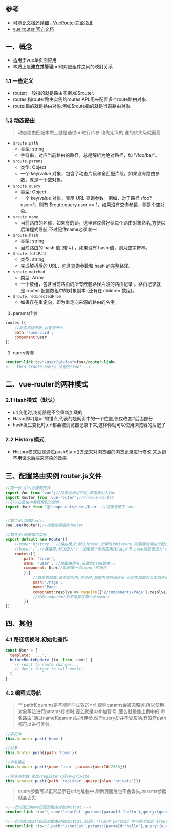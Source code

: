 ## 参考
- [可能比文档还详细--VueRouter完全指北](https://juejin.cn/post/6844903665388486664)
- [vue router 官方文档](https://router.vuejs.org/zh)

## 一、概念
- 适用于vue单页面应用
- 本质上是**建立并管理**url和对应组件之间的映射关系

### 1.1 一些定义
- router:一般指的就是路由实例.如$router.
- routes:指router路由实例的routes API.用来配置多个route路由对象.
- route:指的就是路由对象.例如$route指的就是当前路由对象.

### 1.2 动态路由
> 动态路由匹配本质上就是通过url进行传参
> 谁先定义的,谁的优先级就最高

- `$route.path`
    * 类型: string
    * 字符串，对应当前路由的路径，总是解析为绝对路径，如 "/foo/bar"。
- `$route.params`
    * 类型: Object
    * 一个 key/value 对象，包含了动态片段和全匹配片段，如果没有路由参数，就是一个空对象。
- `$route.query`
    * 类型: Object
    * 一个 key/value 对象，表示 URL 查询参数。例如，对于路径 /foo?user=1，则有 $route.query.user == 1，如果没有查询参数，则是个空对象。
- `$route.name`
    * 当前路由的名称，如果有的话。这里建议最好给每个路由对象命名,方便以后编程式导航.不过记住name必须唯一!
- `$route.hash`
    * 类型: string
    * 当前路由的 hash 值 (带 #) ，如果没有 hash 值，则为空字符串。
- `$route.fullPath`
    * 类型: string
    * 完成解析后的 URL，包含查询参数和 hash 的完整路径。
- `$route.matched`
    * 类型: Array<RouteRecord>
    * 一个数组，包含当前路由的所有嵌套路径片段的路由记录 。路由记录就是 routes 配置数组中的对象副本 (还有在 children 数组)。	
- `$route.redirectedFrom`
    * 如果存在重定向，即为重定向来源的路由的名字。

1. params传参
```javascript
routes:[{
	//动态路径参数,以冒号开头
	path:'/user/:id',
	component:User
}]
```
2. query传参
```html
<router-link to="/user?id=foo">foo</router-link>
<!-- this.$route.query.id值为'foo' -->
```

## 二、vue-router的两种模式
### 2.1 Hash模式（默认）
- url变化时,浏览器是不会重新加载的
- Hash(即#)是url的锚点,代表的是网页中的一个位置,仅仅改变#后面部分
- hash发生变化时,url都会被浏览器记录下来,这样你就可以使用浏览器的后退了
  
### 2.2 History模式
- History模式就是通过pushState()方法来对浏览器的浏览记录进行修改,来达到不用请求后端来渲染的效果

## 三、配置路由实例 router.js文件
```javascript
//第一步:引入必要的文件
import Vue from 'vue';//加载全局组件时,都需要引入Vue
import Router from 'vue-router';//引入vue-router
//引入在路由中需要用到的组件
import User from '@/components/user/User' //这里省略了.vue


//第二步:加载Router
Vue.use(Router);//加载全局组件Router

//第三步:配置路由实例
export default new Router({
	//mode:'history', //路由模式:默认为hash,如果改为history,则需要后端进行配合
	//base:'/',//基路径:默认值为'/'.如果整个单页应用在/app/下,base就应该设为'/app/'.一般可以写成__dirname,在webpack中配置.
	routes:[{
		path: '/user', 
		name: 'user', //给路由命名,设置的name要唯一!
		component: User//就是第一步import的组件
		},{
			//路由懒加载:单页面应用,首页时,加载内容时间过长.运用懒加载对页面组件进行划分,减少首页加载时间
			path:'/Page',
			name:'Page',
			component:resolve => require(['@/components/Page'],resolve)
			//此时component则不需要在第一步import
		}]
})
```


## 四、其他
### 4.1 路径切换时,初始化操作
```javascript
const User = {
  template: '...',
  beforeRouteUpdate (to, from, next) {
	// react to route changes...
	// don't forget to call next()
  }
}
```

### 4.2 编程式导航
>** path和params是不能同时生效的**!,否则params会被忽略掉.所以使用对象写法进行params传参时,要么就是path加冒号:,要么就是像上例中的'命名路由'.通过name和params进行传参.然而query却并不受影响,有没有path都可以进行传参.

```javascript
//字符串
this.$router.push('home')

//对象
this.$ruter.push({path:'home'})

//命名路由
this.$router.push({name:'user',params:{userId:2333}})

//带查询参数,变成/register?plan=private
this.$router.push({path:'register',query:{plan:'private'}})
```
> query参数可以正常显示在url地址栏中.刷新页面后也不会丢失,params参数就会丢失
```html
<!--此时通过name匹配到路由对象shotCat.-->	
<router-link :to="{ name:'shotCat',params:{paramId:'hello'},query:{queryId:'world'}}">helloWorld</router-link>  

<!--此时通过path匹配到路由对象shotCat.但是!!!!!此时`paramId`并不能添加到`$route.params`里,只有`queryId`成功添加到`$route.query`-->
<router-link :to="{ path:'/shotCat',params:{paramId:'hello'},query:{queryId:'world'}}">helloWorld</router-link>  
```

